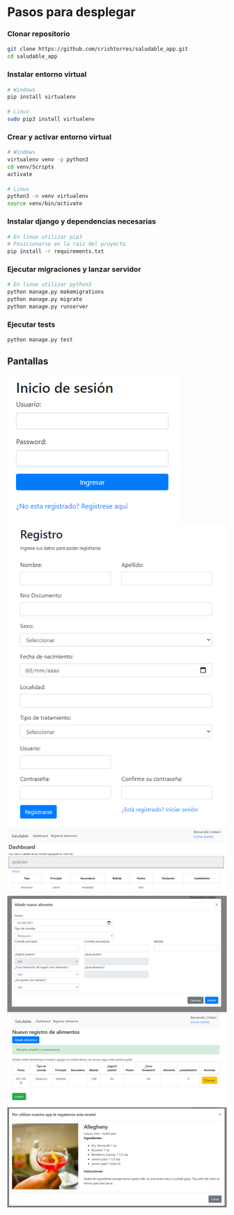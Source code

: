# Pasos para desplegar

### Clonar repositorio
```bash
git clone https://github.com/crishtorres/saludable_app.git
cd saludable_app
```

### Instalar entorno virtual
```bash
# Windows
pip install virtualenv

# Linux
sudo pip3 install virtualenv

```

### Crear y activar entorno virtual
```bash
# Windows
virtualenv venv -p python3
cd venv/Scripts
activate

# Linux
python3 -m venv virtualenv
source venv/bin/activate
```

### Instalar django y dependencias necesarias
```bash
# En linux utilizar pip3
# Posicionarse en la raiz del proyecto
pip install -r requirements.txt
```

### Ejecutar migraciones y lanzar servidor
```bash
# En linux utilizar python3
python manage.py makemigrations
python manage.py migrate
python manage.py runserver
```

### Ejecutar tests
```bash
python manage.py test
```

## Pantallas
![login](https://github.com/crishtorres/saludable_app/blob/main/static/images/login.png?raw=true)
![register](https://github.com/crishtorres/saludable_app/blob/main/static/images/register.png?raw=true)
![dashboard](https://github.com/crishtorres/saludable_app/blob/main/static/images/dashboard.png?raw=true)
![add_food](https://github.com/crishtorres/saludable_app/blob/main/static/images/add_food.png?raw=true)
![add_food_2](https://github.com/crishtorres/saludable_app/blob/main/static/images/add_food2.png?raw=true)
![drink](https://github.com/crishtorres/saludable_app/blob/main/static/images/drink.png?raw=true)
